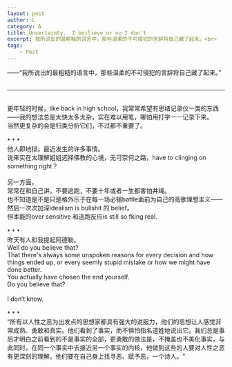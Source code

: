 ```yaml
---
layout: post
author: L
category: A
title: Uncertainty.  I beilieve or no I don't
excerpt: 我所说出的最粗糙的语言中，那些温柔的不可侵犯的言辞将自己藏了起来。<br>
tags:
    - Post
---
```


——“我所说出的最粗糙的语言中，那些温柔的不可侵犯的言辞将自己藏了起来。”<br>
<br>
* * * 
<br>
更年轻的时候，like back in high school，我常常希望有思绪记录仪一类的东西——我的想法总是太快太多太杂，实在难以用笔，哪怕用打字一一记录下来。<br>
当然更复杂的会是归类分析它们，不过都不重要了。<br>
<br>
* * *
 <br>
他人即地狱。最近发生的许多事情。<br>
说来实在太理解姐姐选择佛教的心境，无可奈何之路，have to clinging on something right？<br>
 <br>
另一方面，<br>
常常在和自己讲，不要逃跑，不要十年或者一生都害怕井绳。<br>
也不知道是不是只是格外乐于在每一场必输battle面前为自己的高歌理想主义——然后一次次加深idealism is bullshit 的 belief。<br>
但本能的over sensitive 和逃跑反应is still so fking real.<br>
<br>
* * *
<br>
昨天有人和我提起阿德勒。<br>
Well do you believe that?<br>
That there's always some unspoken reasons for every decision and how things ended up, or every seemly stupid mistake or how we might have done better.<br>
You actually have chosen the end yourself.<br>
Do you believe that?<br>
 <br>
I don’t know. <br>
 <br>
* * *
<br>
“所有以人性之恶为出发点的思想家都具有强大的说服力，他们的思想让人感觉非常成熟、勇敢和真实。他们看到了事实，而不惧怕指名道姓地说出它。我们总是事后才明白之前看到的不是事实的全部，更勇敢的做法是，不掩盖也不美化事实，与此同时，在同一个事实中去接近另一个事实的内核，他做到这些的人要对人性之恶有更深刻的理解，他们要在自己身上找寻恶、赋予恶，一个诗人。“<br>


